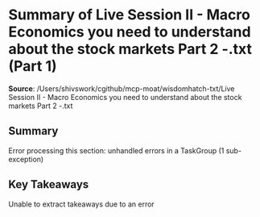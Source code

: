 # Summary of Live Session II - Macro Economics you need to understand about the stock markets Part 2 -.txt (Part 1)

**Source**: /Users/shivswork/cgithub/mcp-moat/wisdomhatch-txt/Live Session II - Macro Economics you need to understand about the stock markets Part 2 -.txt

## Summary
Error processing this section: unhandled errors in a TaskGroup (1 sub-exception)

## Key Takeaways
Unable to extract takeaways due to an error
